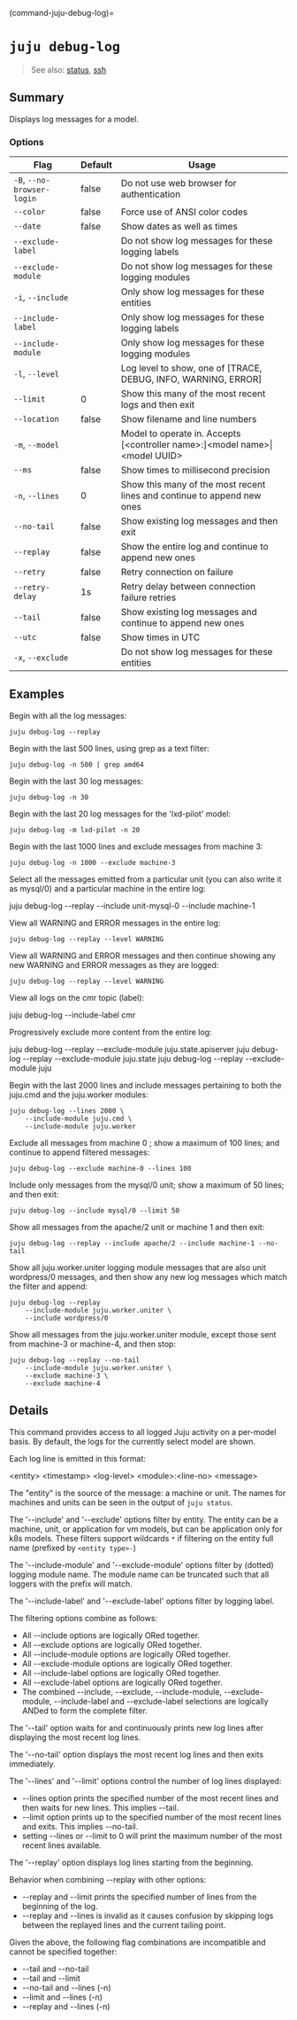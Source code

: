 (command-juju-debug-log)=
# `juju debug-log`
> See also: [status](#status), [ssh](#ssh)

## Summary
Displays log messages for a model.

### Options
| Flag | Default | Usage |
| --- | --- | --- |
| `-B`, `--no-browser-login` | false | Do not use web browser for authentication |
| `--color` | false | Force use of ANSI color codes |
| `--date` | false | Show dates as well as times |
| `--exclude-label` |  | Do not show log messages for these logging labels |
| `--exclude-module` |  | Do not show log messages for these logging modules |
| `-i`, `--include` |  | Only show log messages for these entities |
| `--include-label` |  | Only show log messages for these logging labels |
| `--include-module` |  | Only show log messages for these logging modules |
| `-l`, `--level` |  | Log level to show, one of [TRACE, DEBUG, INFO, WARNING, ERROR] |
| `--limit` | 0 | Show this many of the most recent logs and then exit |
| `--location` | false | Show filename and line numbers |
| `-m`, `--model` |  | Model to operate in. Accepts [&lt;controller name&gt;:]&lt;model name&gt;&#x7c;&lt;model UUID&gt; |
| `--ms` | false | Show times to millisecond precision |
| `-n`, `--lines` | 0 | Show this many of the most recent lines and continue to append new ones |
| `--no-tail` | false | Show existing log messages and then exit |
| `--replay` | false | Show the entire log and continue to append new ones |
| `--retry` | false | Retry connection on failure |
| `--retry-delay` | 1s | Retry delay between connection failure retries |
| `--tail` | false | Show existing log messages and continue to append new ones |
| `--utc` | false | Show times in UTC |
| `-x`, `--exclude` |  | Do not show log messages for these entities |

## Examples


Begin with all the log messages:

    juju debug-log --replay

Begin with the last 500 lines, using grep as a text filter:

    juju debug-log -n 500 | grep amd64

Begin with the last 30 log messages:

    juju debug-log -n 30

Begin with the last 20 log messages for the 'lxd-pilot' model:

    juju debug-log -m lxd-pilot -n 20

Begin with the last 1000 lines and exclude messages from machine 3:

    juju debug-log -n 1000 --exclude machine-3

Select all the messages emitted from a particular unit (you can also write it as
 mysql/0) and a particular machine in the entire log:

juju debug-log --replay --include unit-mysql-0 --include machine-1

View all WARNING and ERROR messages in the entire log:

    juju debug-log --replay --level WARNING

View all WARNING and ERROR messages and then continue showing any
new WARNING and ERROR messages as they are logged:

    juju debug-log --replay --level WARNING

View all logs on the cmr topic (label):

juju debug-log --include-label cmr

Progressively exclude more content from the entire log:

juju debug-log --replay --exclude-module juju.state.apiserver
juju debug-log --replay --exclude-module juju.state
juju debug-log --replay --exclude-module juju

Begin with the last 2000 lines and include messages pertaining to both the
juju.cmd and the juju.worker modules:

    juju debug-log --lines 2000 \
        --include-module juju.cmd \
        --include-module juju.worker

Exclude all messages from machine 0 ; show a maximum of 100 lines; and continue to
append filtered messages:

    juju debug-log --exclude machine-0 --lines 100

Include only messages from the mysql/0 unit; show a maximum of 50 lines; and then
exit:

    juju debug-log --include mysql/0 --limit 50

Show all messages from the apache/2 unit or machine 1 and then exit:

    juju debug-log --replay --include apache/2 --include machine-1 --no-tail

Show all juju.worker.uniter logging module messages that are also unit
wordpress/0 messages, and then show any new log messages which match the
filter and append:

    juju debug-log --replay
        --include-module juju.worker.uniter \
        --include wordpress/0

Show all messages from the juju.worker.uniter module, except those sent from
machine-3 or machine-4, and then stop:

    juju debug-log --replay --no-tail
        --include-module juju.worker.uniter \
        --exclude machine-3 \
        --exclude machine-4



## Details

This command provides access to all logged Juju activity on a per-model
basis. By default, the logs for the currently select model are shown.

Each log line is emitted in this format:

  &lt;entity&gt; &lt;timestamp&gt; &lt;log-level&gt; &lt;module&gt;:&lt;line-no&gt; &lt;message&gt;

The "entity" is the source of the message: a machine or unit. The names for
machines and units can be seen in the output of `juju status`.

The '--include' and '--exclude' options filter by entity. The entity can be
a machine, unit, or application for vm models, but can be application only
for k8s models. These filters support wildcards `*` if filtering on the
entity full name (prefixed by `<entity type>-`)

The '--include-module' and '--exclude-module' options filter by (dotted)
logging module name. The module name can be truncated such that all loggers
with the prefix will match.

The '--include-label' and '--exclude-label' options filter by logging label.

The filtering options combine as follows:
* All --include options are logically ORed together.
* All --exclude options are logically ORed together.
* All --include-module options are logically ORed together.
* All --exclude-module options are logically ORed together.
* All --include-label options are logically ORed together.
* All --exclude-label options are logically ORed together.
* The combined --include, --exclude, --include-module, --exclude-module,
  --include-label and --exclude-label selections are logically ANDed to form
  the complete filter.

The '--tail' option waits for and continuously prints new log lines after displaying the most recent log lines.

The '--no-tail' option displays the most recent log lines and then exits immediately.

The '--lines' and '--limit' options control the number of log lines displayed:
* --lines option prints the specified number of the most recent lines and then waits for new lines. This implies --tail.
* --limit option prints up to the specified number of the most recent lines and exits. This implies --no-tail.
* setting --lines or --limit to 0 will print the maximum number of the most recent lines available.

The '--replay' option displays log lines starting from the beginning.

Behavior when combining --replay with other options:
* --replay and --limit prints the specified number of lines from the beginning of the log.
* --replay and --lines is invalid as it causes confusion by skipping logs between the replayed lines and the current tailing point.

Given the above, the following flag combinations are incompatible and cannot be specified together:
* --tail and --no-tail
* --tail and --limit
* --no-tail and --lines (-n)
* --limit and --lines (-n)
* --replay and --lines (-n)